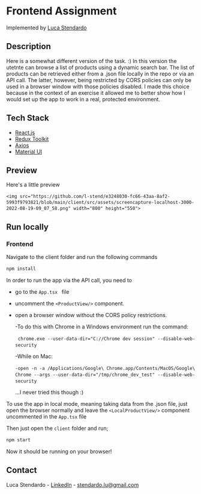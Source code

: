 # Frontend Assignment

Implemented by [Luca Stendardo](https://www.linkedin.com/in/luca-stendardo/?locale=en_US)

## Description

Here is a somewhat different version of the task. :) In this version the utetnte can browse a list of products using a dynamic search bar. The list of products can be retrieved either from a .json file locally in the repo or via an API call. The latter, however, being restricted by CORS policies can only be used in a browser window with those policies disabled. I made this choice because in the context of an exercise it allowed me to better show how I would set up the app to work in a real, protected environment.

## Tech Stack

- [React.js](https://reactjs.org/)
- [Redux Toolkit](https://redux-toolkit.js.org/)
- [Axios](https://axios-http.com/docs/intro)
- [Material UI](https://mui.com/)

## Preview

Here's a little preview

    <img src="https://github.com/l-stend/e3248030-fc66-43aa-8af2-5993f9793821/blob/main/client/src/assets/screencapture-localhost-3000-2022-08-19-09_07_58.png" width="800" height="550">

## Run locally

### Frontend

Navigate to the client folder and run the following commands

```bash
npm install
```

In order to run the app via the API call, you need to

- go to the `App.tsx ` file
- uncomment the `<ProductView/>` component.
- open a browser window without the CORS policy restrictions.

  -To do this with Chrome in a Windows environment run the command:

  ` chrome.exe --user-data-dir="C://Chrome dev session" --disable-web-security`

  -While on Mac:

  `-open -n -a /Applications/Google\ Chrome.app/Contents/MacOS/Google\ Chrome --args --user-data-dir="/tmp/chrome_dev_test" --disable-web-security`

  ...I never tried this though :)

To use the app in local mode, meaning taking data from the .json file, just open the browser normally and leave the `<LocalProductView/>` component uncommented in the `App.tsx` file

Then just open the `client` folder and run;

```bash
npm start
```

Now it should be running on your browser!

## Contact

Luca Stendardo - [LinkedIn](https://www.linkedin.com/in/luca-stendardo/?locale=en_US) - stendardo.lu@gmail.com
